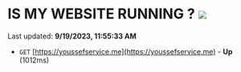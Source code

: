 # IS MY WEBSITE RUNNING ? [![](https://img.shields.io/static/v1?label=Sponsor&message=%E2%9D%A4&logo=GitHub&color=%23fe8e86)](https://github.com/sponsors/<username>)

Last updated: **9/19/2023, 11:55:33 AM**

- `GET` [https://youssefservice.me](https://youssefservice.me) - **Up** (1012ms)
